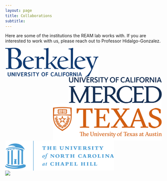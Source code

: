 ```yaml
---
layout: page
title: Collaborations
subtitle:
---
```


Here are some of the institutions the REAM lab works with. If you are interested to work with us, please reach out to Professor Hidalgo-Gonzalez.

<p>
<img style="float:left;" src="/assets/img/berkeley_logo.png" width="300" style="padding-bottom: 10px;" style="padding-right: 10px;"/>
<img style="float:right;" src="/assets/img/UCM_logo.png" width="300" style="padding-bottom: 10px;" style="padding-right: 10px;"/>
</p>

<p>
<img style="float:right;" src="/assets/img/UTAustin_logo2.png" width="350" style="padding-bottom: 10px;" style="padding-right: 10px;"/>
<img style="float:left;" src="/assets/img/UNC_logo.png" width="350" style="padding-bottom: 10px;" style="padding-right: 10px;"/>
</p>

<p>
<img style="float:left;" src="/assets/img/Tufts_logo_.png" width="350" style="padding-bottom: 10px;" style="padding-right: 10px;"/>
</p>
